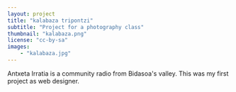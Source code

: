 ```yaml
---
layout: project
title: "kalabaza tripontzi"
subtitle: "Project for a photography class"
thumbnail: "kalabaza.png"
license: "cc-by-sa"
images:
    - "kalabaza.jpg"
---
```



Antxeta Irratia is a community radio from Bidasoa's valley. 
This was my first project as web designer.
